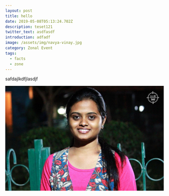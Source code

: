 ```yaml
---
layout: post
title: hello
date: 2019-05-08T05:13:24.702Z
description: teset121
twitter_text: asdfasdf
introduction: adfadf
image: /assets/img/navya-vinay.jpg
category: Zonal Event
tags:
  - facts
  - zone
---
```

safdajlkdfjlasdjf

![test](/assets/img/navya-vinay.jpg "test")
